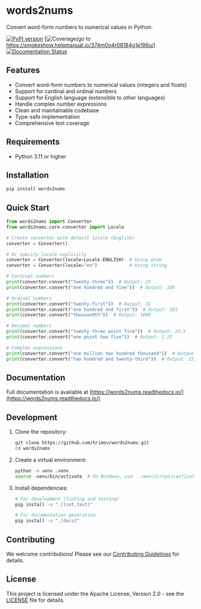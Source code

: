 # words2nums

Convert word-form numbers to numerical values in Python.

[![PyPI version](https://img.shields.io/pypi/v/words2nums)](https://pypi.org/project/words2nums/)
[![Coverage](https://img.shields.io/badge/coverage-92%25-brightgreen)(go to https://smokeshow.helpmanual.io/374m0o4r08184g1e196u/)
[![Documentation Status](https://readthedocs.org/projects/words2nums/badge/?version=latest)](https://words2nums.readthedocs.io)

## Features

- Convert word-form numbers to numerical values (integers and floats)
- Support for cardinal and ordinal numbers
- Support for English language (extensible to other languages)
- Handle complex number expressions
- Clean and maintainable codebase
- Type-safe implementation
- Comprehensive test coverage

## Requirements

- Python 3.11 or higher

## Installation

```bash
pip install words2nums
```

## Quick Start

```python
from words2nums import Converter
from words2nums.core.converter import Locale

# Create converter with default locale (English)
converter = Converter()

# Or specify locale explicitly
converter = Converter(locale=Locale.ENGLISH)  # Using enum
converter = Converter(locale="en")            # Using string

# Cardinal numbers
print(converter.convert("twenty-three"))  # Output: 23
print(converter.convert("one hundred and five"))  # Output: 105

# Ordinal numbers
print(converter.convert("twenty-first"))  # Output: 21
print(converter.convert("one hundred and first"))  # Output: 101
print(converter.convert("thousandth"))  # Output: 1000

# Decimal numbers
print(converter.convert("twenty-three point five"))  # Output: 23.5
print(converter.convert("one point two five"))  # Output: 1.25

# Complex expressions
print(converter.convert("one million two hundred thousand"))  # Output: 1200000
print(converter.convert("two hundred and twenty-third"))  # Output: 223
```

## Documentation

Full documentation is available at [https://words2nums.readthedocs.io/](https://words2nums.readthedocs.io/)

## Development

1. Clone the repository:

   ```bash
   git clone https://github.com/hrimov/words2nums.git
   cd words2nums
   ```

2. Create a virtual environment:

   ```bash
   python -m venv .venv
   source .venv/bin/activate  # On Windows, use `.venv\Scripts\activate`
   ```

3. Install dependencies:

   ```bash
   # For development (linting and testing)
   pip install -e ".[lint,test]"

   # For documentation generation
   pip install -e ".[docs]"
   ```

## Contributing

We welcome contributions! Please see our [Contributing Guidelines](CONTRIBUTING.md) for details.

## License

This project is licensed under the Apache License, Version 2.0 - see the [LICENSE](LICENSE) file for details.
